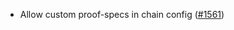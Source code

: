 *   Allow custom proof-specs in chain config
    ([#1561](https://github.com/informalsystems/ibc-rs/issues/1561))
